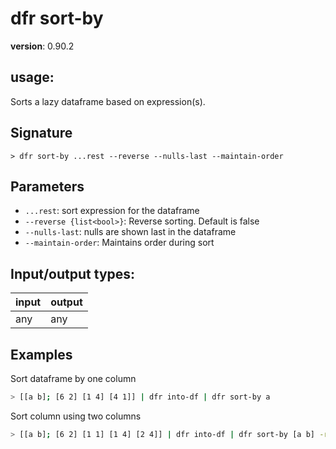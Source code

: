 # dfr sort-by

**version**: 0.90.2

## **usage**:

Sorts a lazy dataframe based on expression(s).

## Signature

`> dfr sort-by ...rest --reverse --nulls-last --maintain-order`

## Parameters

- `...rest`: sort expression for the dataframe
- `--reverse {list<bool>}`: Reverse sorting. Default is false
- `--nulls-last`: nulls are shown last in the dataframe
- `--maintain-order`: Maintains order during sort

## Input/output types:

| input | output |
| ----- | ------ |
| any   | any    |

## Examples

Sort dataframe by one column

```bash
> [[a b]; [6 2] [1 4] [4 1]] | dfr into-df | dfr sort-by a
```

Sort column using two columns

```bash
> [[a b]; [6 2] [1 1] [1 4] [2 4]] | dfr into-df | dfr sort-by [a b] -r [false true]
```
